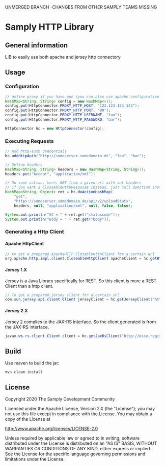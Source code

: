 UNMERGED BRANCH -CHANGES FROM OTHER SAMPLY TEAMS MISSING
# Samply HTTP Library

## General information

LIB to easily use both apache and jersey http connectory

## Usage
### Configuration
``` Java
// define proxy if you have one (you can also use apache configuration instead of map)
HashMap<String, String> config = new HashMap<>();
config.put(HttpConnector.PROXY_HTTP_HOST, "123.123.123.123");
config.put(HttpConnector.PROXY_HTTP_PORT, "80");
config.put(HttpConnector.PROXY_HTTP_USERNAME, "foo");
config.put(HttpConnector.PROXY_HTTP_PASSWORD, "bar");

HttpConnector hc = new HttpConnector(config);
```

### Executing Requests
``` Java
// Add http-auth credentials
hc.addHttpAuth("http://someserver.somedomain.de", "foo", "bar");
```
``` Java
// Define headers
HashMap<String, String> headers = new HashMap<String, String>();
headers.put("Accept", "application/xml");
```
``` Java
// Do some action, here: GET from a given url with set headers
// if you want a CloseableHttpResponse instead, just call doAction instead
HashMap<String, Object> ret = hc.doActionHashMap(
    "get",
    "https://someserver.somedomain.de/api/v2/uploadStats",
    headers, null, "application/xml", null, false, false);

System.out.println("SC = " + ret.get("statuscode"));
System.out.println("Body = " + ret.get("body"));
```
### Generating a Http Client
#### Apache HttpClient
``` Java
// to get a prepared ApacheHTTP ClosableHttpClient for a certain url
org.apache.http.impl.client.CloseableHttpClient apacheClient = hc.getHttpClient("http://osse-register.de");
```

#### Jersey 1.X
Jersey is a Java Library specifically for REST. So this client is more a REST Client than a http client.
``` Java
// To get a prepared Jersey client for a certain url
com.sun.jersey.api.client.Client jerseyClient = hc.getJerseyClient("http://osse-register.de", false);
```

#### Jersey 2.X
Jersey 2 complies to the JAX-RS interface. So the client generated is from the JAX-RS interface.
``` Java
javax.ws.rs.client.Client client = hc.getJaxRsClient("http://osse-register.de");
```

## Build

Use maven to build the jar:

```
mvn clean install
```

## License
        
 Copyright 2020 The Samply Development Community
        
 Licensed under the Apache License, Version 2.0 (the "License"); you may not use this file except in compliance with the License. You may obtain a copy of the License at
        
 http://www.apache.org/licenses/LICENSE-2.0
        
 Unless required by applicable law or agreed to in writing, software distributed under the License is distributed on an "AS IS" BASIS, WITHOUT WARRANTIES OR CONDITIONS OF ANY KIND, either express or implied. See the License for the specific language governing permissions and limitations under the License.
